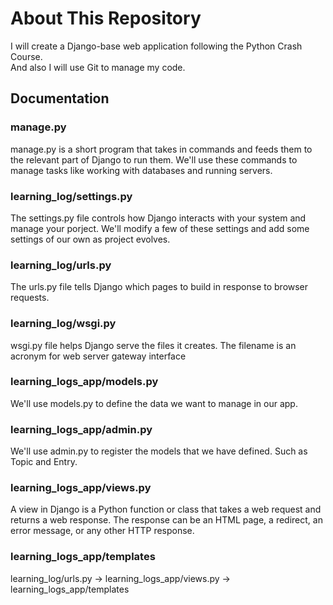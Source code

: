 # About This Repository

I will create a Django-base web application following the Python Crash Course.  
And also I will use Git to manage my code.

## Documentation

### manage.py

manage.py is a short program that takes in commands and feeds them to the relevant part of Django to run them.
We'll use these commands to manage tasks like working with databases and running servers.

### learning_log/settings.py

The settings.py file controls how Django interacts with your system and manage your porject.
We'll modify a few of these settings and add some settings of our own as project evolves.

### learning_log/urls.py

The urls.py file tells Django which pages to build in response to browser requests.

### learning_log/wsgi.py

wsgi.py file helps Django serve the files it creates. The filename is an acronym for web server gateway interface

### learning_logs_app/models.py

We'll use models.py to define the data we want to manage in our app.

### learning_logs_app/admin.py

We'll use admin.py to register the models that we have defined. Such as Topic and Entry.

### learning_logs_app/views.py

A view in Django is a Python function or class that takes a web request and returns a web response. The response can be an HTML page, a redirect, an error message, or any other HTTP response.

### learning_logs_app/templates

learning_log/urls.py -> learning_logs_app/views.py -> learning_logs_app/templates
